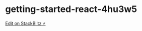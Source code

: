 # getting-started-react-4hu3w5

[Edit on StackBlitz ⚡️](https://stackblitz.com/edit/getting-started-react-mkmoy7)